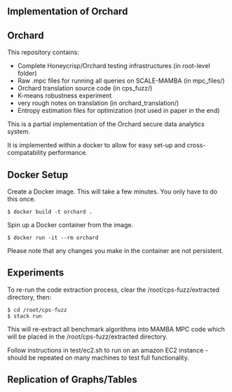 Implementation of Orchard
-------------------------

## Orchard

This repository contains:
- Complete Honeycrisp/Orchard testing infrastructures (in root-level folder)
- Raw .mpc files for running all queries on SCALE-MAMBA (in mpc_files/)
- Orchard translation source code (in cps_fuzz/)
- K-means robustness experiment
- very rough notes on translation (in orchard_translation/)
- Entropy estimation files for optimization (not used in paper in the end)

This is a partial implementation of the Orchard secure data analytics system.

It is implemented within a docker to allow for easy set-up and cross-compatability performance.

## Docker Setup
Create a Docker image. This will take a few minutes. You only have to do this
once.
```
$ docker build -t orchard .
```
Spin up a Docker container from the image. 
```
$ docker run -it --rm orchard
```
Please note that any changes you make in the container are not persistent.

## Experiments

To re-run the code extraction process, clear the /root/cps-fuzz/extracted directory, then:
```
$ cd /root/cps-fuzz
$ stack run
```

This will re-extract all benchmark algorithms into MAMBA MPC code which will be placed in the  /root/cps-fuzz/extracted directory.

Follow instructions in test/ec2.sh to run on an amazon EC2 instance - should be repeated on many machines to test full functionality.

## Replication of Graphs/Tables




